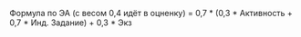 Формула по ЭА (с весом 0,4 идёт в оцненку) = 0,7 * (0,3 * Активность + 0,7 * Инд. Задание) + 0,3 * Экз


